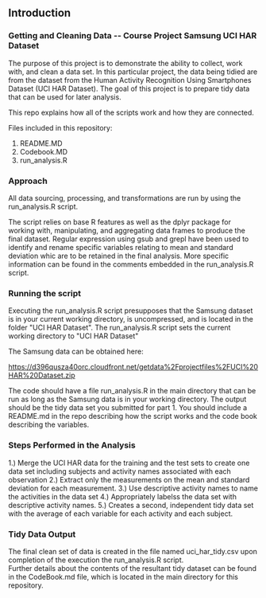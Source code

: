 ## Introduction

### Getting and Cleaning Data -- Course Project Samsung UCI HAR Dataset

The purpose of this project is to demonstrate the ability to collect, work with, and clean a data set. In this particular project, the data being tidied are from the dataset 
from the Human Activity Recognition Using Smartphones Dataset (UCI HAR Dataset).
The goal of this project is to prepare tidy data that can be used for later analysis. 

This repo explains how all of the scripts work and how they are connected. 

Files included in this repository:

1. README.MD
2. Codebook.MD
3. run_analysis.R 

### Approach

All data sourcing, processing, and transformations are run by using the run_analysis.R script. 

The script relies on base R features as well as the dplyr package for working with, manipulating, and aggregating data frames to produce the final dataset.
Regular expression using gsub and grepl have been used to identify and rename specific variables relating to mean and standard deviation whic are to be retained in the final analysis.
More specific information can be found in the comments embedded in the run_analysis.R script.

### Running the script

Executing the run_analysis.R script presupposes that the Samsung dataset is in your current working directory, is uncompressed, and is located in the folder "UCI HAR Dataset".
The run_analysis.R script sets the current working directory to "UCI HAR Dataset"

The Samsung data can be obtained here:

https://d396qusza40orc.cloudfront.net/getdata%2Fprojectfiles%2FUCI%20HAR%20Dataset.zip 

The code should have a file run_analysis.R in the main directory that can be run as long as the Samsung data is in your working directory. The output should be the tidy data set you submitted for part 1. You should include a README.md in the repo describing how the script works and the code book describing the variables.

### Steps Performed in the Analysis

1.) Merge the UCI HAR data for the training and the test sets to create one data set including subjects and activity names associated with each observation
2.) Extract only the measurements on the mean and standard deviation for each measurement.
3.) Use descriptive activity names to name the activities in the data set
4.) Appropriately labelss the data set with descriptive activity names.
5.) Creates a second, independent tidy data set with the average of each variable for each activity and each subject.

### Tidy Data Output

The final clean set of data is created in the file named uci_har_tidy.csv upon completion of the execution the run_analysis.R script.  
Further details about the contents of the resultant tidy dataset can be found in the CodeBook.md file, which is located in the main directory for this repository.
